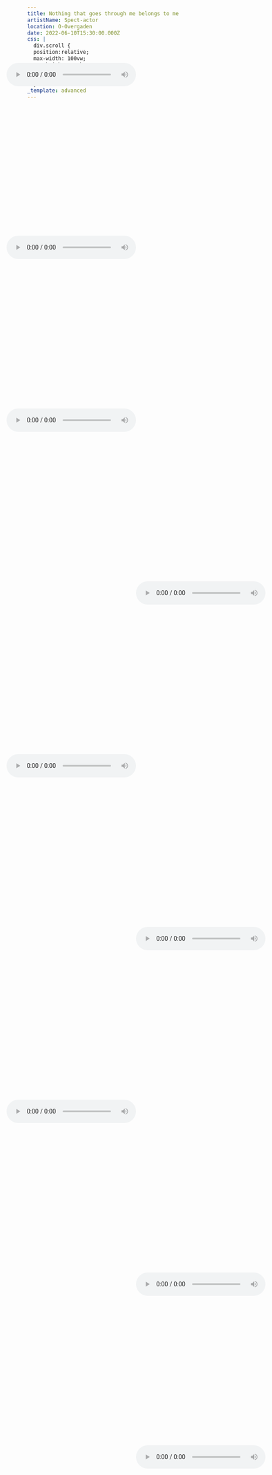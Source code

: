 ```yaml
---
title: Nothing that goes through me belongs to me
artistName: Spect-actor
location: O-Overgaden
date: 2022-06-10T15:30:00.000Z
css: |
  div.scroll {
  position:relative;
  max-width: 100vw;
  max-height:100vh;
  overflow: auto;
  text-align: justify;
  }
_template: advanced
---
```


<div class="scroll">	

<audio style="position:fixed; right:50%; top:5%" controls="" controlslist="nodownload noplaybackrate"><source src="https://naarduikkeerher.dk/rec_01 10_06_22.mp3" type="audio/mpeg"></audio>

<audio style="position:fixed; right:50%; top:15%" controls="" controlslist="nodownload noplaybackrate"><source src="https://naarduikkeerher.dk/rec_02 17_06_22.mp3" type="audio/mpeg"></audio>

<audio style="position:fixed; right:50%; top:25%" controls="" controlslist="nodownload noplaybackrate"><source src="https://naarduikkeerher.dk/rec_03 23_06_22.mp3" type="audio/mpeg"></audio>

<audio style="position:fixed; left:50%; top:35%" controls="" controlslist="nodownload noplaybackrate"><source src="https://naarduikkeerher.dk/rec_04 30_06_22.mp3" type="audio/mpeg"></audio>

<audio style="position:fixed; right:50%; top:45%" controls="" controlslist="nodownload noplaybackrate"><source src="https://naarduikkeerher.dk/rec_05 07_07_22.mp3" type="audio/mpeg"></audio>

<audio style="position:fixed; left:50%; top:55%" controls="" controlslist="nodownload noplaybackrate"><source src="https://naarduikkeerher.dk/rec_06 14_07_22.mp3" type="audio/mpeg"></audio>

<audio style="position:fixed; right:50%; top:65%" controls="" controlslist="nodownload noplaybackrate"><source src="https://naarduikkeerher.dk/rec_07 21_07_22.mp3" type="audio/mpeg"></audio>

<audio style="position:fixed; left:50%; top:75%" controls="" controlslist="nodownload noplaybackrate"><source src="https://naarduikkeerher.dk/rec_07 21_07_22.mp3" type="audio/mpeg"></audio>

<audio style="position:fixed; left:50%; top:85%" controls="" controlslist="nodownload noplaybackrate"><source src="https://naarduikkeerher.dk/dvn9.mphttps://naarduikkeerher.dk/rec_09 04_08_22.mp3" type="audio/mpeg"></audio>

</div>
